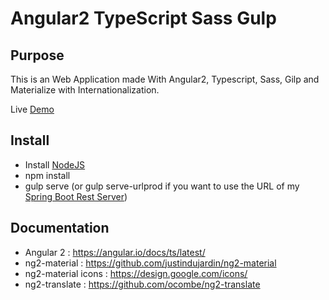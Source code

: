 # Angular2 TypeScript Sass Gulp


## Purpose 

This is an Web Application made With Angular2, Typescript, Sass, Gilp and Materialize with Internationalization.

Live [Demo](http://vagabond.synology.me:81/sample-angular2/#/home)

## Install

 * Install [NodeJS](https://nodejs.org/en/)
 * npm install
 * gulp serve (or gulp serve-urlprod if you want to use the URL of my [Spring Boot Rest Server](http://vagabond.synology.me:8080/))
 
## Documentation

 * Angular 2 : https://angular.io/docs/ts/latest/
 * ng2-material : https://github.com/justindujardin/ng2-material
 * ng2-material icons : https://design.google.com/icons/
 * ng2-translate : https://github.com/ocombe/ng2-translate
